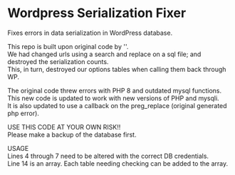 # Wordpress Serialization Fixer
Fixes errors in data serialization in WordPress database.

This repo is built upon original code by ''.  
We had changed urls using a search and replace on a sql file; and destroyed the serialization counts.  
This, in turn, destroyed our options tables when calling them back through WP.

The original code threw errors with PHP 8 and outdated mysql functions.  
This new code is updated to work with new versions of PHP and mysqli.  
It is also updated to use a callback on the preg_replace (original generated php error).

USE THIS CODE AT YOUR OWN RISK!!  
Please make a backup of the database first.  

USAGE  
Lines 4 through 7 need to be altered with the correct DB credentials.  
Line 14 is an array.  Each table needing checking can be added to the array.  
